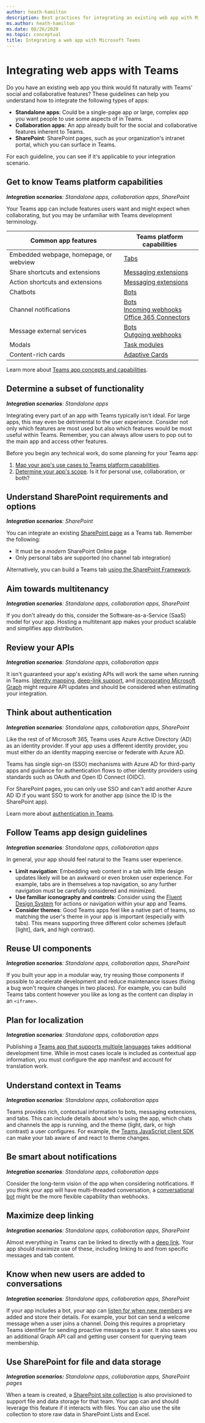 ```yaml
---
author: heath-hamilton
description: Best practices for integrating an existing web app with Microsoft Teams
ms.author: heath-hamilton
ms.date: 08/26/2020
ms.topic: conceptual
title: Integrating a web app with Microsoft Teams
---
```

# Integrating web apps with Teams

Do you have an existing web app you think would fit naturally with Teams' social and collaborative features? These guidelines can help you understand how to integrate the following types of apps:

* **Standalone apps**: Could be a single-page app or large, complex app you want people to use some aspects of in Teams.
* **Collaboration apps**: An app already built for the social and collaborative features inherent to Teams.
* **SharePoint**: SharePoint pages, such as your organization's intranet portal, which you can surface in Teams.

For each guideline, you can see if it's applicable to your integration scenario.

## Get to know Teams platform capabilities

***Integration scenarios**: Standalone apps, collaboration apps, SharePoint*

Your Teams app can include features users want and might expect when collaborating, but you may be unfamiliar with Teams development terminology.

|Common app features   |Teams platform capabilities   |
|----------|-----------|
|Embedded webpage, homepage, or webview  |[Tabs](../tabs/what-are-tabs.md)  |
|Share shortcuts and extensions  |[Messaging extensions](../messaging-extensions/what-are-messaging-extensions.md)  |
|Action shortcuts and extensions  |[Messaging extensions](../messaging-extensions/what-are-messaging-extensions.md)  |
|Chatbots  |[Bots](../bots/what-are-bots.md) |
|Channel notifications  |[Bots](../bots/what-are-bots.md)<br/>[Incoming webhooks](../webhooks-and-connectors/what-are-webhooks-and-connectors.md)<br/>[Office 365 Connectors](../webhooks-and-connectors/what-are-webhooks-and-connectors.md)  |
|Message external services  |[Bots](../bots/what-are-bots.md)<br/>[Outgoing webhooks](../webhooks-and-connectors/what-are-webhooks-and-connectors.md)  |
|Modals  |[Task modules](../task-modules-and-cards/what-are-task-modules.md)  |
|Content-rich cards  |[Adaptive Cards](../task-modules-and-cards/what-are-cards.md)  |

Learn more about [Teams app concepts and capabilities](../concepts/capabilities-overview.md).

## Determine a subset of functionality

***Integration scenarios**: Standalone apps*

Integrating every part of an app with Teams typically isn't ideal. For large apps, this may even be detrimental to the user experience. Consider not only which features are most used but also which features would be most useful within Teams. Remember, you can always allow users to pop out to the main app and access other features.

Before you begin any technical work, do some planning for your Teams app:

1. [Map your app's use cases to Teams platform capabilities](../concepts/design/map-use-cases.md).
1. [Determine your app's scope](../planning-your-app/app-scope.md). Is it for personal use, collaboration, or both?

## Understand SharePoint requirements and options

***Integration scenarios**: SharePoint*

You can integrate an existing [SharePoint page](https://docs.microsoft.com/MicrosoftTeams/teams-standalone-static-tabs-using-spo-sites) as a Teams tab. Remember the following:

* It must be a *modern* SharePoint Online page
* Only personal tabs are supported (no channel tab integration)

Alternatively, you can build a Teams tab [using the SharePoint Framework](https://docs.microsoft.com/sharepoint/dev/spfx/integrate-with-teams-introduction).

## Aim towards multitenancy

***Integration scenarios**: Standalone apps, collaboration apps, SharePoint*

If you don't already do this, consider the Software-as-a-Service (SaaS) model for your app. Hosting a multitenant app makes your product scalable and simplifies app distribution.

## Review your APIs

***Integration scenarios**: Standalone apps, collaboration apps*

It isn't guaranteed your app's existing APIs will work the same when running in Teams. [Identity mapping](../concepts/authentication/configure-identity-provider.md), [deep-link support](../concepts/build-and-test/deep-links.md), and [incorporating Microsoft Graph](https://docs.microsoft.com/graph/teams-concept-overview) might require API updates and should be considered when estimating your integration.

## Think about authentication

***Integration scenarios**: Standalone apps, collaboration apps, SharePoint*

Like the rest of of Microsoft 365, Teams uses Azure Active Directory (AD) as an identity provider. If your app uses a different identity provider, you must either do an identity mapping exercise or federate with Azure AD.

Teams has single sign-on (SSO) mechanisms with Azure AD for third-party apps and guidance for authentication flows to other identity providers using standards such as OAuth and Open ID Connect (OIDC).

For SharePoint pages, you can only use SSO and can't add another Azure AD ID if you want SSO to work for another app (since the ID is the SharePoint app).

Learn more about [authentication in Teams](../concepts/authentication/authentication.md).

## Follow Teams app design guidelines

***Integration scenarios**: Standalone apps, collaboration apps*

In general, your app should feel natural to the Teams user experience.

* **Limit navigation**: Embedding web content in a tab with little design updates likely will be an awkward or even broken user experience. For example, tabs are in themselves a top navigation, so any further navigation must be carefully considered and minimized.
* **Use familiar iconography and controls**: Consider using the [Fluent Design System](https://fluentsite.z22.web.core.windows.net/) for actions or navigation within your app and Teams.
* **Consider themes**: Good Teams apps feel like a native part of teams, so matching the user's theme in your app is important (especially with tabs). This means supporting three different color schemes (default [light], dark, and high contrast).

## Reuse UI components

***Integration scenarios**: Standalone apps, collaboration apps, SharePoint*

If you built your app in a modular way, try reusing those components if possible to accelerate development and reduce maintenance issues (fixing a bug won't require changes in two places). For example, you can build Teams tabs content however you like as long as the content can display in an `<iframe>`.

## Plan for localization

***Integration scenarios**: Standalone apps, collaboration apps*

Publishing a [Teams app that supports multiple languages](../concepts/build-and-test/apps-localization.md) takes additional development time. While in most cases locale is included as contextual app information, you must configure the app manifest and account for translation work.

## Understand context in Teams

***Integration scenarios**: Standalone apps, collaboration apps*

Teams provides rich, contextual information to bots, messaging extensions, and tabs. This can include details about who's using the app, which chats and channels the app is running, and the theme (light, dark, or high contrast) a user configures. For example, the [Teams JavaScript client SDK](https://docs.microsoft.com/javascript/api/@microsoft/teams-js/?view=msteams-client-js-latest) can make your tab aware of and react to theme changes.

## Be smart about notifications

***Integration scenarios**: Standalone apps, collaboration apps*

Consider the long-term vision of the app when considering notifications. If you think your app will have multi-threaded conversation, a [conversational bot](../bots/what-are-bots.md) might be the more flexible capability than webhooks.

## Maximize deep linking

***Integration scenarios**: Standalone apps, collaboration apps, SharePoint*

Almost everything in Teams can be linked to directly with a [deep link](../concepts/build-and-test/deep-links.md). Your app should maximize use of these, including linking to and from specific messages and tab content.

## Know when new users are added to conversations

***Integration scenarios**: Standalone apps, collaboration apps, SharePoint*

If your app includes a bot, your app can [listen for when new members](../bots/how-to/conversations/conversation-basics.md) are added and store their details. For example, your bot can send a welcome message when a user joins a channel. Doing this requires a proprietary Teams identifier for sending proactive messages to a user. It also saves you an additional Graph API call and getting user consent for querying team membership.

## Use SharePoint for file and data storage

***Integration scenarios:** Standalone apps, collaboration apps, SharePoint pages*

When a team is created, a [SharePoint site collection](https://docs.microsoft.com/microsoftteams/sharepoint-onedrive-interact) is also provisioned to support file and data storage for that team. Your app can and should leverage this feature if it interacts with files. You can also use the site collection to store raw data in SharePoint Lists and Excel.
